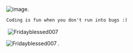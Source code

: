 

![image](https://user-images.githubusercontent.com/122832232/223120834-8886744d-19d6-470c-9638-39a6b1b0cdfd.png).
```
Coding is fun when you don't run into bugs :)

```


<p>&nbsp;<img align="center" src="https://github-readme-stats.vercel.app/api?username=Fridayblessed007&show_icons=true&locale=en&bg_color=0D1117" alt="Fridayblessed007" /></p>

<p><img align="left" src="https://github-readme-stats.vercel.app/api/top-langs?username=Fridayblessed007&show_icons=true&locale=en&layout=compact&bg_color=0D1117" alt="Fridayblessed007" /></p>.
